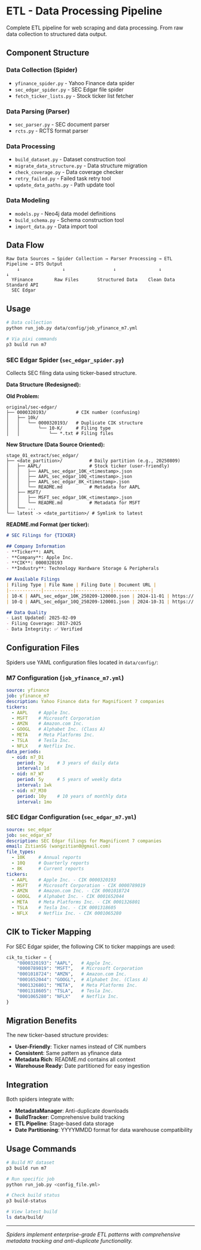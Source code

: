 # ETL - Data Processing Pipeline

Complete ETL pipeline for web scraping and data processing. From raw data collection to structured data output.

## Component Structure

### Data Collection (Spider)
- `yfinance_spider.py` - Yahoo Finance data spider
- `sec_edgar_spider.py` - SEC Edgar file spider  
- `fetch_ticker_lists.py` - Stock ticker list fetcher

### Data Parsing (Parser)
- `sec_parser.py` - SEC document parser
- `rcts.py` - RCTS format parser

### Data Processing
- `build_dataset.py` - Dataset construction tool
- `migrate_data_structure.py` - Data structure migration
- `check_coverage.py` - Data coverage checker
- `retry_failed.py` - Failed task retry tool
- `update_data_paths.py` - Path update tool

### Data Modeling
- `models.py` - Neo4j data model definitions
- `build_schema.py` - Schema construction tool
- `import_data.py` - Data import tool

## Data Flow

```
Raw Data Sources → Spider Collection → Parser Processing → ETL Pipeline → DTS Output
    ↓                ↓                  ↓                ↓              ↓
  YFinance        Raw Files       Structured Data    Clean Data    Standard API
  SEC Edgar
```

## Usage

```bash
# Data collection
python run_job.py data/config/job_yfinance_m7.yml

# Via pixi commands
p3 build run m7
```

### SEC Edgar Spider (`sec_edgar_spider.py`)
Collects SEC filing data using ticker-based structure.

**Data Structure (Redesigned):**

**Old Problem:**
```
original/sec-edgar/
├── 0000320193/           # CIK number (confusing)
│   ├── 10k/
│   │   └── 0000320193/   # Duplicate CIK structure
│   │       └── 10-K/     # Filing type
│   │           └── *.txt # Filing files
```

**New Structure (Data Source Oriented):**
```
stage_01_extract/sec_edgar/
├── <date_partition>/          # Daily partition (e.g., 20250809)
│   ├── AAPL/                  # Stock ticker (user-friendly)
│   │   ├── AAPL_sec_edgar_10K_<timestamp>.json
│   │   ├── AAPL_sec_edgar_10Q_<timestamp>.json  
│   │   ├── AAPL_sec_edgar_8K_<timestamp>.json
│   │   └── README.md          # Metadata for AAPL
│   ├── MSFT/
│   │   ├── MSFT_sec_edgar_10K_<timestamp>.json
│   │   └── README.md          # Metadata for MSFT
│   └── ...
└── latest -> <date_partition>/ # Symlink to latest
```

**README.md Format (per ticker):**
```markdown
# SEC Filings for {TICKER}

## Company Information
- **Ticker**: AAPL
- **Company**: Apple Inc.
- **CIK**: 0000320193
- **Industry**: Technology Hardware Storage & Peripherals

## Available Filings
| Filing Type | File Name | Filing Date | Document URL |
|------------|-----------|-------------|--------------|
| 10-K | AAPL_sec_edgar_10K_250209-120000.json | 2024-11-01 | https://... |
| 10-Q | AAPL_sec_edgar_10Q_250209-120001.json | 2024-10-31 | https://... |

## Data Quality
- Last Updated: 2025-02-09
- Filing Coverage: 2017-2025
- Data Integrity: ✅ Verified
```

## Configuration Files

Spiders use YAML configuration files located in `data/config/`:

### M7 Configuration (`job_yfinance_m7.yml`)
```yaml
source: yfinance
job: yfinance_m7
description: Yahoo Finance data for Magnificent 7 companies
tickers:
  - AAPL    # Apple Inc.
  - MSFT    # Microsoft Corporation  
  - AMZN    # Amazon.com Inc.
  - GOOGL   # Alphabet Inc. (Class A)
  - META    # Meta Platforms Inc.
  - TSLA    # Tesla Inc.
  - NFLX    # Netflix Inc.
data_periods:
  - oid: m7_D1
    period: 3y     # 3 years of daily data
    interval: 1d
  - oid: m7_W7
    period: 5y     # 5 years of weekly data  
    interval: 1wk
  - oid: m7_M30
    period: 10y    # 10 years of monthly data
    interval: 1mo
```

### SEC Edgar Configuration (`sec_edgar_m7.yml`)
```yaml
source: sec_edgar
job: sec_edgar_m7
description: SEC Edgar filings for Magnificent 7 companies
email: ZitianSG (wangzitian0@gmail.com)
file_types:
  - 10K     # Annual reports
  - 10Q     # Quarterly reports
  - 8K      # Current reports
tickers:
  - AAPL    # Apple Inc. - CIK 0000320193
  - MSFT    # Microsoft Corporation - CIK 0000789019
  - AMZN    # Amazon.com Inc. - CIK 0001018724
  - GOOGL   # Alphabet Inc. - CIK 0001652044
  - META    # Meta Platforms Inc. - CIK 0001326801
  - TSLA    # Tesla Inc. - CIK 0001318605
  - NFLX    # Netflix Inc. - CIK 0001065280
```

## CIK to Ticker Mapping

For SEC Edgar spider, the following CIK to ticker mappings are used:

```python
cik_to_ticker = {
    "0000320193": "AAPL",   # Apple Inc.
    "0000789019": "MSFT",   # Microsoft Corporation
    "0001018724": "AMZN",   # Amazon.com Inc.
    "0001652044": "GOOGL",  # Alphabet Inc. (Class A)
    "0001326801": "META",   # Meta Platforms Inc.
    "0001318605": "TSLA",   # Tesla Inc.
    "0001065280": "NFLX"    # Netflix Inc.
}
```

## Migration Benefits

The new ticker-based structure provides:
- **User-Friendly**: Ticker names instead of CIK numbers
- **Consistent**: Same pattern as yfinance data
- **Metadata Rich**: README.md contains all context
- **Warehouse Ready**: Date partitioned for easy ingestion

## Integration

Both spiders integrate with:
- **MetadataManager**: Anti-duplicate downloads
- **BuildTracker**: Comprehensive build tracking
- **ETL Pipeline**: Stage-based data storage
- **Date Partitioning**: YYYYMMDD format for data warehouse compatibility

## Usage Commands

```bash
# Build M7 dataset
p3 build run m7

# Run specific job
python run_job.py <config_file.yml>

# Check build status
p3 build-status

# View latest build
ls data/build/
```

---

*Spiders implement enterprise-grade ETL patterns with comprehensive metadata tracking and anti-duplicate functionality.*